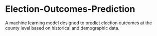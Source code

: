 # Election-Outcomes-Prediction
A machine learning model designed to predict election outcomes at the county level based on historical and demographic data. 
